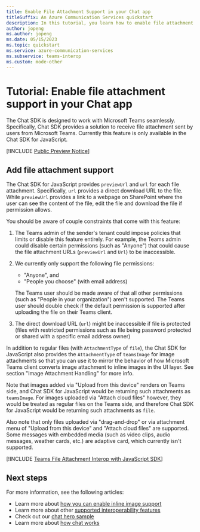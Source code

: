 ```yaml
---
title: Enable File Attachment Support in your Chat app
titleSuffix: An Azure Communication Services quickstart
description: In this tutorial, you learn how to enable file attachment interoperability with the Azure Communication Chat SDK
author: jopeng
ms.author: jopeng
ms.date: 05/15/2023
ms.topic: quickstart
ms.service: azure-communication-services
ms.subservice: teams-interop
ms.custom: mode-other
---
```


# Tutorial: Enable file attachment support in your Chat app

The Chat SDK is designed to work with Microsoft Teams seamlessly. Specifically, Chat SDK provides a solution to receive file attachment sent by users from Microsoft Teams. Currently this feature is only available in the Chat SDK for JavaScript. 

[!INCLUDE [Public Preview Notice](../../includes/public-preview-include.md)]

## Add file attachment support

The Chat SDK for JavaScript provides `previewUrl` and `url` for each file attachment. Specifically, `url` provides a direct download URL to the file. While `previewUrl` provides a link to a webpage on SharePoint where the user can see the content of the file, edit the file and download the file if permission allows. 

You should be aware of couple constraints that come with this feature:

1. The Teams admin of the sender's tenant could impose policies that limits or disable this feature entirely. For example, the Teams admin could disable certain permissions (such as "Anyone") that could cause the file attachment URLs (`previewUrl` and `Url`) to be inaccessible. 
2. We currently only support the following file permissions:
   - "Anyone", and
   - "People you choose" (with email address)

   The Teams user should be made aware of that all other permissions (such as "People in your organization") aren't supported. The Teams user should double check if the default permission is supported after uploading the file on their Teams client. 
3. The direct download URL (`url`) might be inaccessible if file is protected (files with restricted permissions such as file being password protected or shared with a specific email address owner)

In addition to regular files (with `AttachmentType` of `file`), the Chat SDK for JavaScript also provides the `AttachmentType` of `teamsImage` for image attachments so that you can use it to mirror the behavior of how Microsoft Teams client converts image attachment to inline images in the UI layer. See section "Image Attachment Handling" for more info. 

Note that images added via "Upload from this device" renders on Teams side, and Chat SDK for JavaScript would be returning such attachments as `teamsImage`. For images uploaded via "Attach cloud files" however, they would be treated as regular files on the Teams side, and therefore Chat SDK for JavaScript would be returning such attachments as `file`.

Also note that only files uploaded via "drag-and-drop" or via attachment menu of "Upload from this device" and "Attach cloud files" are supported. Some messages with embedded media (such as video clips, audio messages, weather cards, etc.) are adaptive card, which currently isn't supported.

[!INCLUDE [Teams File Attachment Interop with JavaScript SDK](./includes/meeting-interop-features-file-attachment-javascript.md)]

## Next steps

For more information, see the following articles:

- Learn more about [how you can enable inline image support](./meeting-interop-features-inline-image.md)
- Learn more about other [supported interoperability features](../../concepts/interop/guest/capabilities.md)
- Check out our [chat hero sample](../../samples/chat-hero-sample.md)
- Learn more about [how chat works](../../concepts/chat/concepts.md)
